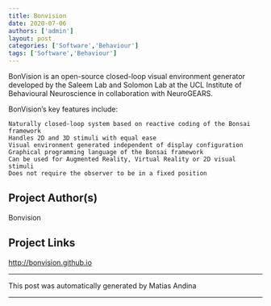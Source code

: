 ```yaml
---
title: Bonvision
date: 2020-07-06
authors: ['admin']
layout: post
categories: ['Software','Behaviour']
tags: ['Software','Behaviour']
---
```

BonVision is an open-source closed-loop visual environment generator developed by the Saleem Lab and Solomon Lab at the UCL Institute of Behavioural Neuroscience in collaboration with NeuroGEARS.

BonVision’s key features include:

    Naturally closed-loop system based on reactive coding of the Bonsai framework
    Handles 2D and 3D stimuli with equal ease
    Visual environment generated independent of display configuration
    Graphical programming language of the Bonsai framework
    Can be used for Augmented Reality, Virtual Reality or 2D visual stimuli
    Does not require the observer to be in a fixed position
## Project Author(s)
Bonvision
## Project Links
http://bonvision.github.io
***
This post was automatically generated by
Matias Andina
***

